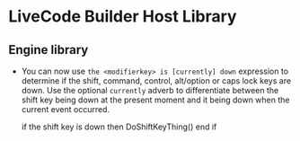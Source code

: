 # LiveCode Builder Host Library
## Engine library

* You can now use `the <modifierkey> is [currently] down` expression to
determine if the shift, command, control, alt/option or caps lock keys
are down. Use the optional `currently` adverb to differentiate between
the shift key being down at the present moment and it being down when the
current event occurred.

    if the shift key is down then
       DoShiftKeyThing()
    end if
